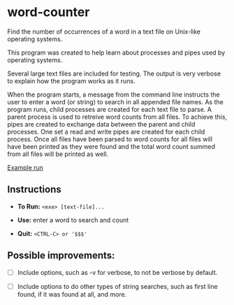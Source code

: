 # word-counter
Find the number of occurrences of a word in a text file on Unix-like operating systems.

This program was created to help learn about processes and pipes used by operating systems.

Several large text files are included for testing. The output is very verbose to explain how the program works as it runs. 

When the program starts, a message from the command line instructs the user to enter a word (or string) to search in all appended file names. As the program runs, child processes are created for each text file to parse. A parent process is used to retreive word counts from all files. To achieve this, pipes are created to exchange data between the parent and child processes. One set a read and write pipes are created for each child process. Once all files have been parsed to word counts for all files will have been printed as they were found and the total word count summed from all files will be printed as well.

[Example run](/exampleRun.txt)

## Instructions
* **To Run:** `<exe> [text-file]...`

* **Use:** enter a word to search and count

* **Quit:** `<CTRL-C> or '$$$'`

## **Possible improvements:**
- [ ] Include options, such as -v for verbose, to not be verbose by default.
- [ ] Include options to do other types of string searches, such as first line found, if it was found at all, and more.


